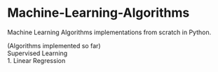 # Machine-Learning-Algorithms

Machine Learning Algorithms implementations from scratch in Python.

(Algorithms implemented so far)                                   
Supervised Learning                                                  
    1. Linear Regression
